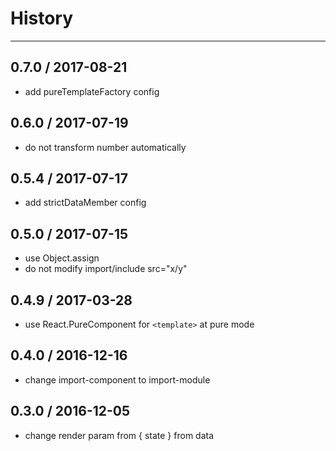 # History
----

## 0.7.0 / 2017-08-21

- add pureTemplateFactory config

## 0.6.0 / 2017-07-19

- do not transform number automatically

## 0.5.4 / 2017-07-17

- add strictDataMember config

## 0.5.0 / 2017-07-15

- use Object.assign
- do not modify import/include src="x/y"

## 0.4.9 / 2017-03-28

- use React.PureComponent for `<template>` at pure mode

## 0.4.0 / 2016-12-16

- change import-component to import-module

## 0.3.0 / 2016-12-05

- change render param from { state } from data